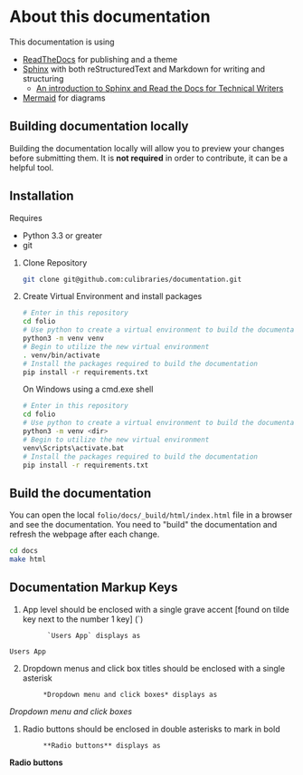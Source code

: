 # About this documentation

This documentation is using

- [ReadTheDocs](https://readthedocs.org/projects/folio-at-cu/) for publishing and a theme
- [Sphinx](https://www.sphinx-doc.org/en/master/index.html) with both reStructuredText and Markdown for writing and structuring
  - [An introduction to Sphinx and Read the Docs for Technical Writers](https://www.ericholscher.com/blog/2016/jul/1/sphinx-and-rtd-for-writers/)
- [Mermaid](https://mermaid-js.github.io/mermaid/#/) for diagrams

## Building documentation locally

Building the documentation locally will allow you to preview your changes before submitting them. It is **not required** in order to contribute, it can be a helpful tool.

## Installation

Requires

- Python 3.3 or greater
- git

1. Clone Repository

    ```sh
    git clone git@github.com:culibraries/documentation.git
    ```

2. Create Virtual Environment and install packages

    ```sh
    # Enter in this repository
    cd folio
    # Use python to create a virtual environment to build the documentation
    python3 -m venv venv
    # Begin to utilize the new virtual environment
    . venv/bin/activate
    # Install the packages required to build the documentation
    pip install -r requirements.txt
    ```

    On Windows using a cmd.exe shell

    ```sh
    # Enter in this repository
    cd folio
    # Use python to create a virtual environment to build the documentation
    python3 -m venv <dir>
    # Begin to utilize the new virtual environment
    venv\Scripts\activate.bat
    # Install the packages required to build the documentation
    pip install -r requirements.txt
    ```

## Build the documentation

You can open the local `folio/docs/_build/html/index.html` file in a browser and see the documentation. You need to "build" the documentation and refresh the webpage after each change.

```sh
cd docs
make html
```

## Documentation Markup Keys

1. App level should be enclosed with a single grave accent 
[found on tilde key next to the number 1 key] (`)

             `Users App` displays as 

`Users App`

2. Dropdown menus and click box titles should be enclosed with a single asterisk 

            *Dropdown menu and click boxes* displays as

*Dropdown menu and click boxes*  


1. Radio buttons should be enclosed in double asterisks to mark in bold

            **Radio buttons** displays as 

**Radio buttons**